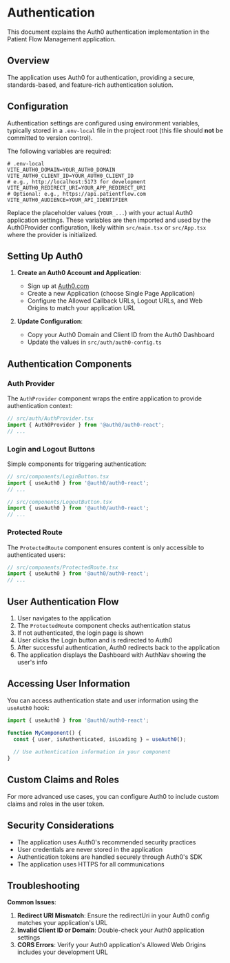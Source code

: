 # Authentication

This document explains the Auth0 authentication implementation in the Patient Flow Management application.

## Overview

The application uses Auth0 for authentication, providing a secure,
standards-based, and feature-rich authentication solution.

## Configuration

Authentication settings are configured using environment variables,
typically stored in a `.env-local` file in the project root (this file
should **not** be committed to version control).

The following variables are required:

```plaintext
# .env-local
VITE_AUTH0_DOMAIN=YOUR_AUTH0_DOMAIN
VITE_AUTH0_CLIENT_ID=YOUR_AUTH0_CLIENT_ID
# e.g., http://localhost:5173 for development
VITE_AUTH0_REDIRECT_URI=YOUR_APP_REDIRECT_URI
# Optional: e.g., https://api.patientflow.com
VITE_AUTH0_AUDIENCE=YOUR_API_IDENTIFIER
```

Replace the placeholder values (`YOUR_...`) with your actual Auth0
application settings. These variables are then imported and used by the
Auth0Provider configuration, likely within `src/main.tsx` or `src/App.tsx`
where the provider is initialized.

## Setting Up Auth0

1. **Create an Auth0 Account and Application**:
   - Sign up at [Auth0.com](https://auth0.com/)
   - Create a new Application (choose Single Page Application)
   - Configure the Allowed Callback URLs, Logout URLs, and Web Origins to
     match your application URL

2. **Update Configuration**:
   - Copy your Auth0 Domain and Client ID from the Auth0 Dashboard
   - Update the values in `src/auth/auth0-config.ts`

## Authentication Components

### Auth Provider

The `AuthProvider` component wraps the entire application to provide
authentication context:

```typescript
// src/auth/AuthProvider.tsx
import { Auth0Provider } from '@auth0/auth0-react';
// ...
```

### Login and Logout Buttons

Simple components for triggering authentication:

```typescript
// src/components/LoginButton.tsx
import { useAuth0 } from '@auth0/auth0-react';
// ...
```

```typescript
// src/components/LogoutButton.tsx
import { useAuth0 } from '@auth0/auth0-react';
// ...
```

### Protected Route

The `ProtectedRoute` component ensures content is only accessible to
authenticated users:

```typescript
// src/components/ProtectedRoute.tsx
import { useAuth0 } from '@auth0/auth0-react';
// ...
```

## User Authentication Flow

1. User navigates to the application
2. The `ProtectedRoute` component checks authentication status
3. If not authenticated, the login page is shown
4. User clicks the Login button and is redirected to Auth0
5. After successful authentication, Auth0 redirects back to the application
6. The application displays the Dashboard with AuthNav showing the user's
   info

## Accessing User Information

You can access authentication state and user information using the
`useAuth0` hook:

```typescript
import { useAuth0 } from '@auth0/auth0-react';

function MyComponent() {
  const { user, isAuthenticated, isLoading } = useAuth0();
  
  // Use authentication information in your component
}
```

## Custom Claims and Roles

For more advanced use cases, you can configure Auth0 to include custom
claims and roles in the user token.

## Security Considerations

- The application uses Auth0's recommended security practices
- User credentials are never stored in the application
- Authentication tokens are handled securely through Auth0's SDK
- The application uses HTTPS for all communications

## Troubleshooting

**Common Issues**:

1. **Redirect URI Mismatch**: Ensure the redirectUri in your Auth0 config
   matches your application's URL
2. **Invalid Client ID or Domain**: Double-check your Auth0 application
   settings
3. **CORS Errors**: Verify your Auth0 application's Allowed Web Origins
   includes your development URL 